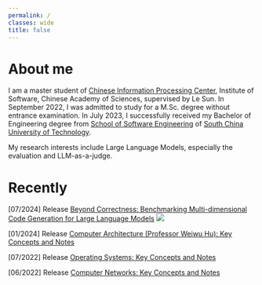 ```yaml
---
permalink: /
classes: wide
title: false
---
```


# About me

I am a master student of [Chinese Information Processing Center](http://www.icip.org.cn/), Institute of Software, Chinese Academy of Sciences, supervised by Le Sun. 
In September 2022, I was admitted to study for a M.Sc. degree without entrance examination. 
In July 2023, I successfully received my Bachelor of Engineering degree from [School of Software Engineering](http://www2.scut.edu.cn/sse/main.htm) of [South China University of Technology](https://www.scut.edu.cn/).

My research interests include Large Language Models, especially the evaluation and LLM-as-a-judge.

# Recently

[07/2024] Release [Beyond Correctness: Benchmarking Multi-dimensional Code Generation for Large Language Models](https://arxiv.org/abs/2407.11470) [![](https://img.shields.io/badge/arXiv-2407.11470-b31b1b.svg)](https://arxiv.org/abs/2407.11470)

[01/2024] Release [Computer Architecture (Professor Weiwu Hu): Key Concepts and Notes](https://jasonccvx.github.io/note/computer_architecture/)

[07/2022] Release [Operating Systems: Key Concepts and Notes](https://jasonccvx.github.io/note/operation_system/)

[06/2022] Release [Computer Networks: Key Concepts and Notes](https://jasonccvx.github.io/note/computer_network/)